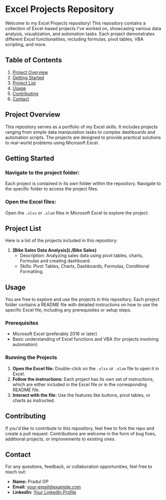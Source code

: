 # Excel Projects Repository

Welcome to my Excel Projects repository! This repository contains a collection of Excel-based projects I've worked on, showcasing various data analysis, visualization, and automation tasks. Each project demonstrates different Excel functionalities, including formulas, pivot tables, VBA scripting, and more.

## Table of Contents

1. [Project Overview](#project-overview)
2. [Getting Started](#getting-started)
3. [Project List](#project-list)
4. [Usage](#usage)
5. [Contributing](#contributing)
6. [Contact](#contact)

## Project Overview

This repository serves as a portfolio of my Excel skills. It includes projects ranging from simple data manipulation tasks to complex dashboards and automation scripts. The projects are designed to provide practical solutions to real-world problems using Microsoft Excel.

## Getting Started

### Navigate to the project folder:
Each project is contained in its own folder within the repository. Navigate to the specific folder to access the project files.

### Open the Excel files:
Open the `.xlsx` or `.xlsm` files in Microsoft Excel to explore the project.

## Project List

Here is a list of the projects included in this repository:

1. **[Bike Sales Data Analysis](./Bike Sales)**
   - Description: Analyzing sales data using pivot tables, charts, Formulas and creating dashboard.
   - Skills: Pivot Tables, Charts, Dashboards, Formulas, Conditional Formatting.


## Usage

You are free to explore and use the projects in this repository. Each project folder contains a README file with detailed instructions on how to use the specific Excel file, including any prerequisites or setup steps.

### Prerequisites

- Microsoft Excel (preferably 2016 or later)
- Basic understanding of Excel functions and VBA (for projects involving automation)

### Running the Projects

1. **Open the Excel file:** Double-click on the `.xlsx` or `.xlsm` file to open it in Excel.
2. **Follow the instructions:** Each project has its own set of instructions, which are either included in the Excel file or in the corresponding README file.
3. **Interact with the file:** Use the features like buttons, pivot tables, or charts as instructed.

## Contributing

If you'd like to contribute to this repository, feel free to fork the repo and create a pull request. Contributions are welcome in the form of bug fixes, additional projects, or improvements to existing ones.

## Contact

For any questions, feedback, or collaboration opportunities, feel free to reach out:

- **Name:** Pradul OP
- **Email:** your-email@example.com
- **LinkedIn:** [Your LinkedIn Profile](https://linkedin.com/in/your-profile)
